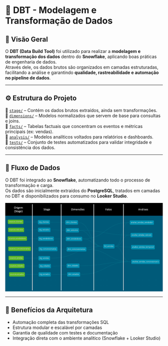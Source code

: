 # 🧱 DBT - Modelagem e Transformação de Dados

## 🔎 Visão Geral
O **DBT (Data Build Tool)** foi utilizado para realizar a **modelagem e transformação dos dados** dentro do **Snowflake**, aplicando boas práticas de engenharia de dados.  
Através dele, os dados brutos são organizados em camadas estruturadas, facilitando a análise e garantindo **qualidade, rastreabilidade e automação no pipeline de dados**.

---

## ⚙️ Estrutura do Projeto

📁 [`stage/`](./coding/models/stage/) – Contém os dados brutos extraídos, ainda sem transformações.  
📁 [`dimensions/`](./coding/models/dimensions/) – Modelos normalizados que servem de base para consultas e joins.  
📁 [`facts/`](./coding/models/facts/) – Tabelas factuais que concentram os eventos e métricas principais (ex: vendas).  
📁 [`analysis/`](./coding/models/analysis/) – Modelos analíticos voltados para relatórios e dashboards.  
📁 [`tests/`](./coding/tests/) – Conjunto de testes automatizados para validar integridade e consistência dos dados.  

---

## 🧩 Fluxo de Dados
O DBT foi integrado ao **Snowflake**, automatizando todo o processo de transformação e carga.  
Os dados são inicialmente extraídos do **PostgreSQL**, tratados em camadas no DBT e disponibilizados para consumo no **Looker Studio**.

![Fluxo de dados no DBT](./images/dbt-camada-analitica.png)

---

## 🚀 Benefícios da Arquitetura
- Automação completa das transformações SQL  
- Estrutura modular e escalável por camadas  
- Garantia de qualidade com testes e documentação  
- Integração direta com o ambiente analítico (Snowflake + Looker Studio)